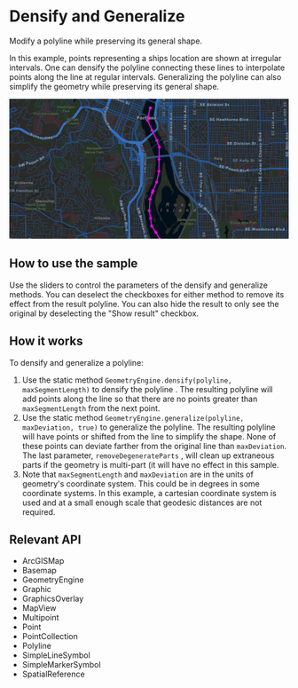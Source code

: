 # Densify and Generalize

Modify a polyline while preserving its general shape.

In this example, points representing a ships 
location are shown at irregular intervals. One can densify the polyline connecting these lines to interpolate points 
along the line at regular intervals. Generalizing the polyline can also simplify the geometry while preserving its 
general shape.

![](DensifyAndGeneralize.gif)

## How to use the sample

Use the sliders to control the parameters of the densify and generalize methods. You can deselect the checkboxes 
for either method to remove its effect from the result polyline. You can also hide the result to only see the 
original by deselecting the "Show result" checkbox.

## How it works

To densify and generalize a polyline:


  1. Use the static method `GeometryEngine.densify(polyline, maxSegmentLength)` to densify the polyline
  . The resulting polyline will add points along the line so that there are no points greater than `maxSegmentLength` from the next point.
  2. Use the static method `GeometryEngine.generalize(polyline, maxDeviation, true)` to generalize the 
  polyline. The resulting polyline will have points or shifted from the line to simplify the shape. None of these points can 
  deviate farther from the original line than `maxDeviation`. The last parameter, 
  `removeDegenerateParts` , will clean up extraneous parts if the geometry is multi-part (it will have 
  no effect in this sample.
  3. Note that `maxSegmentLength` and `maxDeviation` are in the units of geometry's 
  coordinate system. This could be in degrees in some coordinate systems. In this example, a cartesian coordinate 
  system is used and at a small enough scale that geodesic distances are not required.


## Relevant API


*   ArcGISMap
*   Basemap
*   GeometryEngine
*   Graphic
*   GraphicsOverlay
*   MapView
*   Multipoint
*   Point
*   PointCollection
*   Polyline
*   SimpleLineSymbol
*   SimpleMarkerSymbol
*   SpatialReference

